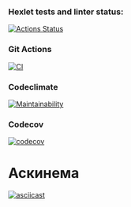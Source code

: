 ### Hexlet tests and linter status:
[![Actions Status](https://github.com/UotanKlein/fullstack-javascript-project-4/actions/workflows/hexlet-check.yml/badge.svg)](https://github.com/UotanKlein/fullstack-javascript-project-4/actions)

### Git Actions
[![CI](https://github.com/UotanKlein/fullstack-javascript-project-4/actions/workflows/ci.yml/badge.svg)](https://github.com/UotanKlein/fullstack-javascript-project-4/actions/workflows/ci.yml)

### Codeclimate
[![Maintainability](https://api.codeclimate.com/v1/badges/495eb454fddc5a2d1b0a/maintainability)](https://codeclimate.com/github/UotanKlein/fullstack-javascript-project-4/maintainability)

### Codecov
[![codecov](https://codecov.io/gh/UotanKlein/fullstack-javascript-project-4/graph/badge.svg?token=6yKMZwMis4)](https://codecov.io/gh/UotanKlein/fullstack-javascript-project-4)

# Аскинема
[![asciicast](https://asciinema.org/a/nqOIW6yuWHFwKG3mvOybYmmkJ.svg)](https://asciinema.org/a/nqOIW6yuWHFwKG3mvOybYmmkJ)